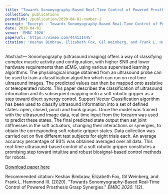```yaml
---
title: "Towards Sonomyography-Based Real-Time Control of Powered Prosthesis Grasp Synergies"
collection: publications
permalink: /publication/2020-04-01-number-2
excerpt: 'Excerpt - Towards Sonomyography-Based Real-Time Control of Powered Prosthesis Grasp Synergies.'
date: 2020-04-01
venue: 'EMBC 2020'
paperurl: 'https://vimeo.com/444131445'
citation: 'Keshav Bimbraw, Elizabeth Fox, Gil Weinberg, and Frank L. Hammond III. (2020). &quot;Towards Sonomyography-Based Real-Time Control of Powered Prosthesis Grasp Synergies.&quot; <i>EMBC 2020</i>. 1(2).'
---
```

Abstract— Sonomyography (ultrasound imaging) offers a way of classifying complex muscle activity and configuration, with higher SNR and lower hardware requirements than sEMG, using various supervised learning algorithms. The physiological image obtained from an ultrasound probe can be used to train a classification algorithm which can run on real time ultrasound images. The predicted values can then be mapped onto assistive or teleoperated robots. This paper describes the classification of ultrasound information and its subsequent mapping onto a soft robotic gripper as a step toward direct synergy control. Support Vector Classification algorithm has been used to classify ultrasound information into a set of defined states: open, closed, pinch and hook grasps. Once the model was trained with the ultrasound image data, real time input from the forearm was used to predict these states. The final predicted state output then set joint stiffnesses in the soft actuators, changing their interactions or synergies, to obtain the corresponding soft robotic gripper states. Data collection was carried out on five different test subjects for eight trials each. An average accuracy percentage of 93% was obtained averaged over all data. This real-time ultrasound-based control of a soft robotic gripper constitutes a promising step toward intuitive and robust biosignal-based control methods for robots.

[Download paper here](http://bimbraw.github.io/files/Towards_Sonomyography-Based_Real-Time_Control_of_Powered_Prosthesis_Grasp_Synergies.pdf)

Recommended citation: Keshav Bimbraw, Elizabeth Fox, Gil Weinberg, and Frank L. Hammond III. (2020). &quot;Towards Sonomyography-Based Real-Time Control of Powered Prosthesis Grasp Synergies.&quot; <i>EMBC 2020</i>. 1(2).
